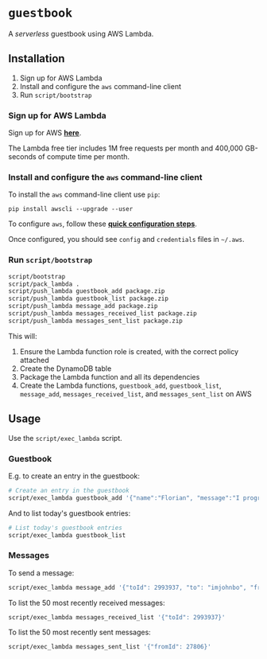 # `guestbook`

A _serverless_ guestbook using AWS Lambda.

## Installation

1. Sign up for AWS Lambda
1. Install and configure the `aws` command-line client
1. Run `script/bootstrap`

### Sign up for AWS Lambda

Sign up for AWS [**here**](https://aws.amazon.com/).

The Lambda free tier includes 1M free requests per month and 400,000 GB-seconds of compute time per month.

### Install and configure the `aws` command-line client

To install the `aws` command-line client use `pip`:

```
pip install awscli --upgrade --user
```

To configure `aws`, follow these [**quick configuration steps**](https://docs.aws.amazon.com/cli/latest/userguide/cli-chap-getting-started.html#cli-quick-configuration).

Once configured, you should see `config` and `credentials` files in `~/.aws`.

### Run `script/bootstrap`

```bash
script/bootstrap
script/pack_lambda .
script/push_lambda guestbook_add package.zip
script/push_lambda guestbook_list package.zip
script/push_lambda message_add package.zip
script/push_lambda messages_received_list package.zip
script/push_lambda messages_sent_list package.zip
```

This will:

1. Ensure the Lambda function role is created, with the correct policy attached
1. Create the DynamoDB table
1. Package the Lambda function and all its dependencies
1. Create the Lambda functions, `guestbook_add`, `guestbook_list`, `message_add`, `messages_received_list`, and `messages_sent_list` on AWS

## Usage

Use the `script/exec_lambda` script.

### Guestbook

E.g. to create an entry in the guestbook:

```bash
# Create an entry in the guestbook
script/exec_lambda guestbook_add '{"name":"Florian", "message":"I program my home computer, beam myself into the future"}'
```

And to list today's guestbook entries:

```bash
# List today's guestbook entries
script/exec_lambda guestbook_list
```

### Messages

To send a message:

```bash
script/exec_lambda message_add '{"toId": 2993937, "to": "imjohnbo", "fromId": 27806, "from": "swinton", "message": "Hello, John, how are you?"}'
```

To list the 50 most recently received messages:

```bash
script/exec_lambda messages_received_list '{"toId": 2993937}'
```

To list the 50 most recently sent messages:

```bash
script/exec_lambda messages_sent_list '{"fromId": 27806}'
```
